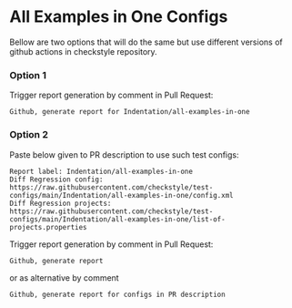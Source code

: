 # All Examples in One Configs

Bellow are two options that will do the same but use different versions
of github actions in checkstyle repository.


### Option 1
Trigger report generation by comment in Pull Request:
```
Github, generate report for Indentation/all-examples-in-one
```

### Option 2

Paste below given to PR description to use such test configs:
```
Report label: Indentation/all-examples-in-one
Diff Regression config: https://raw.githubusercontent.com/checkstyle/test-configs/main/Indentation/all-examples-in-one/config.xml
Diff Regression projects: https://raw.githubusercontent.com/checkstyle/test-configs/main/Indentation/all-examples-in-one/list-of-projects.properties
```

Trigger report generation by comment in Pull Request:
```
Github, generate report
```
or as alternative by comment
```
Github, generate report for configs in PR description
```
